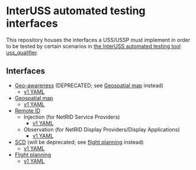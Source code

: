 # InterUSS automated testing interfaces

This repository houses the interfaces a USS/USSP must implement in order to be tested by certain scenarios in [the InterUSS automated testing tool uss_qualifier](https://github.com/interuss/dss/tree/master/monitoring/uss_qualifier).

## Interfaces

* [Geo-awareness](geo-awareness/README.md) (DEPRECATED; see [Geospatial map](geospatial_map) instead)
  * [v1 YAML](geo-awareness/v1/geo-awareness.yaml)
* [Geospatial map](geospatial_map/README.md)
  * [v1 YAML](geospatial_map/v1/geospatial_map.yaml) 
* [Remote ID](rid/README.md)
  * Injection (for NetRID Service Providers)
    * [v1 YAML](rid/v1/injection.yaml)
  * Observation (for NetRID Display Providers/Display Applications)
    * [v1 YAML](rid/v1/observation.yaml)
* [SCD](scd/README.md) (will be deprecated; see [flight planning](flight_planning) instead)
  * [v1 YAML](scd/v1/scd.yaml)
* [Flight planning](flight_planning/README.md)
  * [v1 YAML](flight_planning/v1/flight_planning.yaml)
